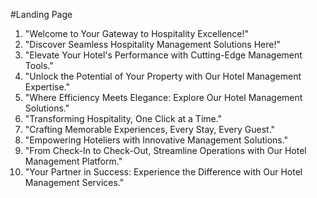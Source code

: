 #Landing Page

1. "Welcome to Your Gateway to Hospitality Excellence!"
2. "Discover Seamless Hospitality Management Solutions Here!"
3. "Elevate Your Hotel's Performance with Cutting-Edge Management Tools."
4. "Unlock the Potential of Your Property with Our Hotel Management Expertise."
5. "Where Efficiency Meets Elegance: Explore Our Hotel Management Solutions."
6. "Transforming Hospitality, One Click at a Time."
7. "Crafting Memorable Experiences, Every Stay, Every Guest."
8. "Empowering Hoteliers with Innovative Management Solutions."
9. "From Check-In to Check-Out, Streamline Operations with Our Hotel Management Platform."
10. "Your Partner in Success: Experience the Difference with Our Hotel Management Services."
